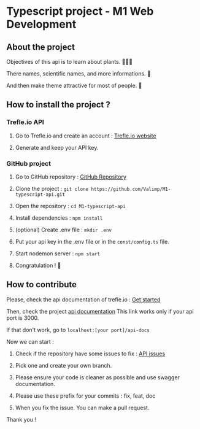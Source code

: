 # Typescript project - M1 Web Development

## About the project

Objectives of this api is to learn about plants. 🌱🫶🏻

There names, scientific names, and more informations. 🔬

And then make theme attractive for most of people. 🧲

## How to install the project ?

### Trefle.io API

1. Go to Trefle.io and create an account : [Trefle.io website](https://trefle.io/)

2. Generate and keep your API key.

### GitHub project

1. Go to GitHub repository : [GitHub Repository](https://github.com/Valimp/M1-typescript-api)

2. Clone the project : `git clone https://github.com/Valimp/M1-typescript-api.git`

3. Open the repository : `cd M1-typescript-api`

3. Install dependencies : `npm install`

4. (optional) Create .env file : `mkdir .env`

6. Put your api key in the .env file or in the `const/config.ts` file.

7. Start nodemon server : `npm start`

8. Congratulation ! 🎇

## How to contribute

Please, check the api documentation of trefle.io : [Get started](https://docs.trefle.io/docs/guides/getting-started)

Then, check the project [api documentation](http://localhost:3000/api-docs)
This link works only if your api port is 3000. 

If that don't work, go to `localhost:[your port]/api-docs`

Now we can start :

1. Check if the repository have some issues to fix : [API issues](https://github.com/Valimp/M1-typescript-api/issues)

2. Pick one and create your own branch.

3. Please ensure your code is cleaner as possible and use swagger documentation.

4. Please use these prefix for your commits : fix, feat, doc

5. When you fix the issue. You can make a pull request.

Thank you ! 